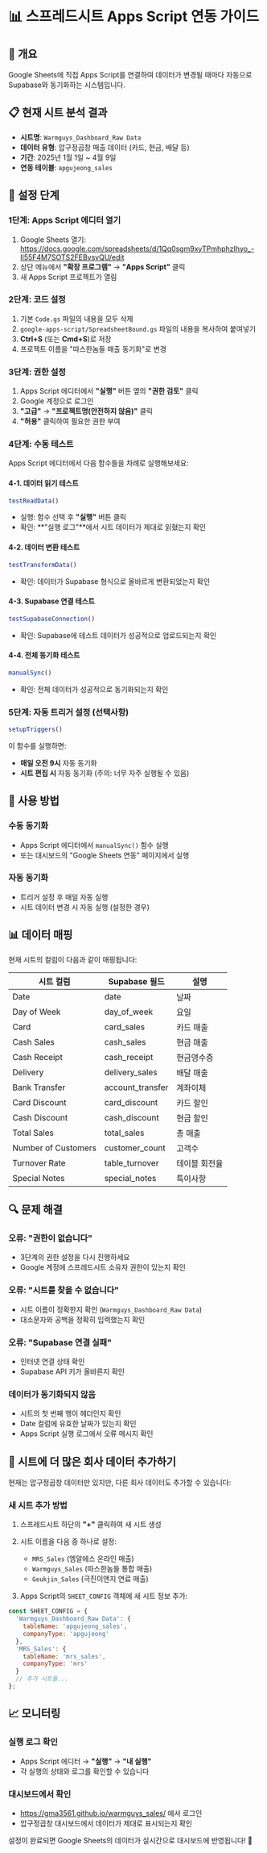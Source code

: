 # 📊 스프레드시트 Apps Script 연동 가이드

## 🎯 개요
Google Sheets에 직접 Apps Script를 연결하여 데이터가 변경될 때마다 자동으로 Supabase와 동기화하는 시스템입니다.

## 📋 현재 시트 분석 결과
- **시트명**: `Warmguys_Dashboard_Raw Data`
- **데이터 유형**: 압구정곱창 매출 데이터 (카드, 현금, 배달 등)
- **기간**: 2025년 1월 1일 ~ 4월 9일
- **연동 테이블**: `apgujeong_sales`

## 🚀 설정 단계

### 1단계: Apps Script 에디터 열기
1. Google Sheets 열기: https://docs.google.com/spreadsheets/d/1Qq0sgm9xyTPmhphzIhyo_-lI55F4M7SOTS2FEBvsvQU/edit
2. 상단 메뉴에서 **"확장 프로그램"** → **"Apps Script"** 클릭
3. 새 Apps Script 프로젝트가 열림

### 2단계: 코드 설정
1. 기본 `Code.gs` 파일의 내용을 모두 삭제
2. `google-apps-script/SpreadsheetBound.gs` 파일의 내용을 복사하여 붙여넣기
3. **Ctrl+S** (또는 **Cmd+S**)로 저장
4. 프로젝트 이름을 "따스한놈들 매출 동기화"로 변경

### 3단계: 권한 설정
1. Apps Script 에디터에서 **"실행"** 버튼 옆의 **"권한 검토"** 클릭
2. Google 계정으로 로그인
3. **"고급"** → **"프로젝트명(안전하지 않음)"** 클릭
4. **"허용"** 클릭하여 필요한 권한 부여

### 4단계: 수동 테스트
Apps Script 에디터에서 다음 함수들을 차례로 실행해보세요:

#### 4-1. 데이터 읽기 테스트
```javascript
testReadData()
```
- 실행: 함수 선택 후 **"실행"** 버튼 클릭
- 확인: **"실행 로그"**에서 시트 데이터가 제대로 읽혔는지 확인

#### 4-2. 데이터 변환 테스트  
```javascript
testTransformData()
```
- 확인: 데이터가 Supabase 형식으로 올바르게 변환되었는지 확인

#### 4-3. Supabase 연결 테스트
```javascript
testSupabaseConnection()
```
- 확인: Supabase에 테스트 데이터가 성공적으로 업로드되는지 확인

#### 4-4. 전체 동기화 테스트
```javascript
manualSync()
```
- 확인: 전체 데이터가 성공적으로 동기화되는지 확인

### 5단계: 자동 트리거 설정 (선택사항)
```javascript
setupTriggers()
```
이 함수를 실행하면:
- **매일 오전 9시** 자동 동기화
- **시트 편집 시** 자동 동기화 (주의: 너무 자주 실행될 수 있음)

## 🔧 사용 방법

### 수동 동기화
- Apps Script 에디터에서 `manualSync()` 함수 실행
- 또는 대시보드의 "Google Sheets 연동" 페이지에서 실행

### 자동 동기화
- 트리거 설정 후 매일 자동 실행
- 시트 데이터 변경 시 자동 실행 (설정한 경우)

## 📊 데이터 매핑

현재 시트의 컬럼이 다음과 같이 매핑됩니다:

| 시트 컬럼 | Supabase 필드 | 설명 |
|----------|---------------|------|
| Date | date | 날짜 |
| Day of Week | day_of_week | 요일 |
| Card | card_sales | 카드 매출 |
| Cash Sales | cash_sales | 현금 매출 |
| Cash Receipt | cash_receipt | 현금영수증 |
| Delivery | delivery_sales | 배달 매출 |
| Bank Transfer | account_transfer | 계좌이체 |
| Card Discount | card_discount | 카드 할인 |
| Cash Discount | cash_discount | 현금 할인 |
| Total Sales | total_sales | 총 매출 |
| Number of Customers | customer_count | 고객수 |
| Turnover Rate | table_turnover | 테이블 회전율 |
| Special Notes | special_notes | 특이사항 |

## 🔍 문제 해결

### 오류: "권한이 없습니다"
- 3단계의 권한 설정을 다시 진행하세요
- Google 계정에 스프레드시트 소유자 권한이 있는지 확인

### 오류: "시트를 찾을 수 없습니다"
- 시트 이름이 정확한지 확인 (`Warmguys_Dashboard_Raw Data`)
- 대소문자와 공백을 정확히 입력했는지 확인

### 오류: "Supabase 연결 실패"
- 인터넷 연결 상태 확인
- Supabase API 키가 올바른지 확인

### 데이터가 동기화되지 않음
- 시트의 첫 번째 행이 헤더인지 확인
- Date 컬럼에 유효한 날짜가 있는지 확인
- Apps Script 실행 로그에서 오류 메시지 확인

## 🎨 시트에 더 많은 회사 데이터 추가하기

현재는 압구정곱창 데이터만 있지만, 다른 회사 데이터도 추가할 수 있습니다:

### 새 시트 추가 방법
1. 스프레드시트 하단의 **"+"** 클릭하여 새 시트 생성
2. 시트 이름을 다음 중 하나로 설정:
   - `MRS_Sales` (엠알에스 온라인 매출)
   - `Warmguys_Sales` (따스한놈들 통합 매출)  
   - `Geukjin_Sales` (극진이앤지 연료 매출)

3. Apps Script의 `SHEET_CONFIG` 객체에 새 시트 정보 추가:
```javascript
const SHEET_CONFIG = {
  'Warmguys_Dashboard_Raw Data': {
    tableName: 'apgujeong_sales',
    companyType: 'apgujeong'
  },
  'MRS_Sales': {
    tableName: 'mrs_sales', 
    companyType: 'mrs'
  }
  // 추가 시트들...
};
```

## 📈 모니터링

### 실행 로그 확인
- Apps Script 에디터 → **"실행"** → **"내 실행"**
- 각 실행의 상태와 로그를 확인할 수 있습니다

### 대시보드에서 확인
- https://gma3561.github.io/warmguys_sales/ 에서 로그인
- 압구정곱창 대시보드에서 데이터가 제대로 표시되는지 확인

설정이 완료되면 Google Sheets의 데이터가 실시간으로 대시보드에 반영됩니다! 🎉